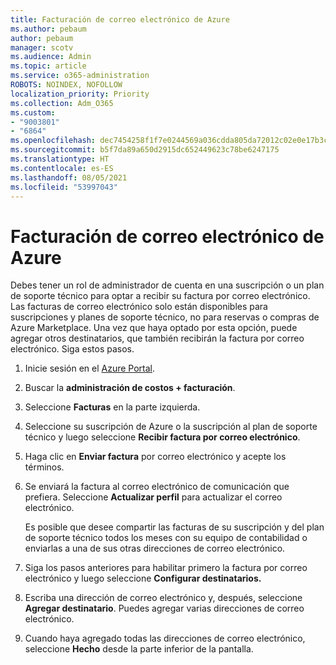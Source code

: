 ```yaml
---
title: Facturación de correo electrónico de Azure
ms.author: pebaum
author: pebaum
manager: scotv
ms.audience: Admin
ms.topic: article
ms.service: o365-administration
ROBOTS: NOINDEX, NOFOLLOW
localization_priority: Priority
ms.collection: Adm_O365
ms.custom:
- "9003801"
- "6864"
ms.openlocfilehash: dec7454258f1f7e0244569a036cdda805da72012c02e0e17b3c1d192f0a2639e
ms.sourcegitcommit: b5f7da89a650d2915dc652449623c78be6247175
ms.translationtype: HT
ms.contentlocale: es-ES
ms.lasthandoff: 08/05/2021
ms.locfileid: "53997043"
---
```

# <a name="azure-email-invoicing"></a>Facturación de correo electrónico de Azure

Debes tener un rol de administrador de cuenta en una suscripción o un plan de soporte técnico para optar a recibir su factura por correo electrónico. Las facturas de correo electrónico solo están disponibles para suscripciones y planes de soporte técnico, no para reservas o compras de Azure Marketplace. Una vez que haya optado por esta opción, puede agregar otros destinatarios, que también recibirán la factura por correo electrónico. Siga estos pasos.

1. Inicie sesión en el [Azure Portal](https://portal.azure.com/).
2. Buscar la **administración de costos + facturación**.
3. Seleccione **Facturas** en la parte izquierda.
4. Seleccione su suscripción de Azure o la suscripción al plan de soporte técnico y luego seleccione **Recibir factura por correo electrónico**.
5. Haga clic en **Enviar factura** por correo electrónico y acepte los términos.
6. Se enviará la factura al correo electrónico de comunicación que prefiera. Seleccione **Actualizar perfil** para actualizar el correo electrónico.  

    Es posible que desee compartir las facturas de su suscripción y del plan de soporte técnico todos los meses con su equipo de contabilidad o enviarlas a una de sus otras direcciones de correo electrónico.  

7. Siga los pasos anteriores para habilitar primero la factura por correo electrónico y luego seleccione **Configurar destinatarios.**
8. Escriba una dirección de correo electrónico y, después, seleccione **Agregar destinatario**. Puedes agregar varias direcciones de correo electrónico.
9. Cuando haya agregado todas las direcciones de correo electrónico, seleccione **Hecho** desde la parte inferior de la pantalla.
